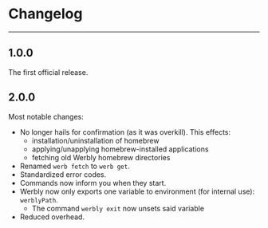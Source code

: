 # Changelog

---

## 1.0.0

The first official release.

## 2.0.0

Most notable changes:

- No longer hails for confirmation (as it was overkill). This effects:
  - installation/uninstallation of homebrew
  - applying/unapplying homebrew-installed applications
  - fetching old Werbly homebrew directories
- Renamed `werb fetch` to `werb get`.
- Standardized error codes.
- Commands now inform you when they start.
- Werbly now only exports one variable to environment (for internal use): `werblyPath`.
  - The command `werbly exit` now unsets said variable
- Reduced overhead.
